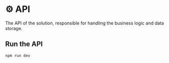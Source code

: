 # ⚙️ API

The API of the solution, responsible for handling the business logic and data storage.

## Run the API

```
npm run dev
```